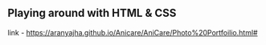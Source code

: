 ## Playing around with HTML & CSS
link - https://aranyajha.github.io/Anicare/AniCare/Photo%20Portfoilio.html#
